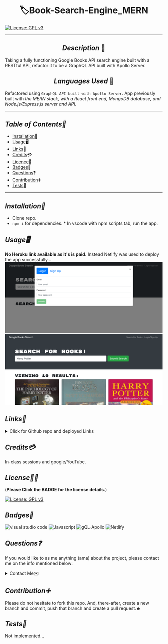 # <div align="center"> 🏷️**Book-Search-Engine_MERN** </div>

[![License: GPL v3](https://img.shields.io/badge/License-GPLv3-blue.svg)](https://choosealicense.com/licenses/gpl-3.0/)

---

## <div align="center"> _Description_ 📝</div>

Taking a fully functioning Google Books API search engine built with a RESTful API, refactor it to be a GraphQL API built with Apollo Server.

## <div align="center"> _Languages Used_ 💬</div>

Refactored using `GraphQL API built with Apollo Server`. App previously built with _the MERN stack, with a React front end, MongoDB database, and Node.js/Express.js server and API._

---

## _Table of Contents📖_

- [Installation](#Installation)💾
- [Usage](#Usage)🖥
- [Links](#Links)📎
- [Credits](#Credits)💳
- [Licence](#License)🪪
- [Badges](#Badges)🦡
- [Questions](#Questions)❓
- [Contribution](#Contribution)➕
- [Tests](#Tests)🧪

---

## _Installation💾_

- Clone repo.
- `npm i` for dependencies. \* In vscode with npm scripts tab, run the app.

## _Usage🖥_

**No Heroku link available as it's is paid.** Instead Netlify was used to deploy the app successfully...
![GBS_login](./images/GBS_login.jpg)
![Gbs_search](./images/GBS_search.jpg)

## _Links📎_

<details>

<summary>Click for Github repo and deployed Links</summary>

- <[B.S.E_MERN](https://github.com/A-N26/Book-Search-Engine-MERN)>

- <[netlify deployed link](https://bse-mern-an.netlify.app/)>

</details>

## _Credits💳_

In-class sessions and google/YouTube.

## _License🪪🦡_

(**Please Click the BADGE for the license details.**)

[![License: GPL v3](https://img.shields.io/badge/License-GPLv3-blue.svg)](https://choosealicense.com/licenses/gpl-3.0/)

## _Badges🦡_

![visual studio code](https://img.shields.io/badge/Visual_Studio_Code-0078D4?style=for-the-badge&logo=visual%20studio%20code&logoColor=white) ![Javascript](https://img.shields.io/badge/JavaScript-323330?style=for-the-badge&logo=javascript&logoColor=F7DF1E) ![gQL-Apollo](https://img.shields.io/badge/GraphQL-Apollo%20Server-%236464c8) ![Netlify](https://img.shields.io/badge/Netlify-00C7B7?style=for-the-badge&logo=netlify&logoColor=white)

## _Questions❓_

If you would like to as me anything (ama) about the project, please contact me on the info mentioned below:

<details>

<summary>Contact Me✉️</summary>

- My GitHub Profile - [A-N26](https://github.com/A-N26)

- e-mail - [📧](A-N26@github.com)

</details>

## _Contribution➕_

Please do not hesitate to fork this repo. And, there-after, create a new branch and commit, push that branch and create a pull request.☻

## _Tests🧪_

Not implemented...
